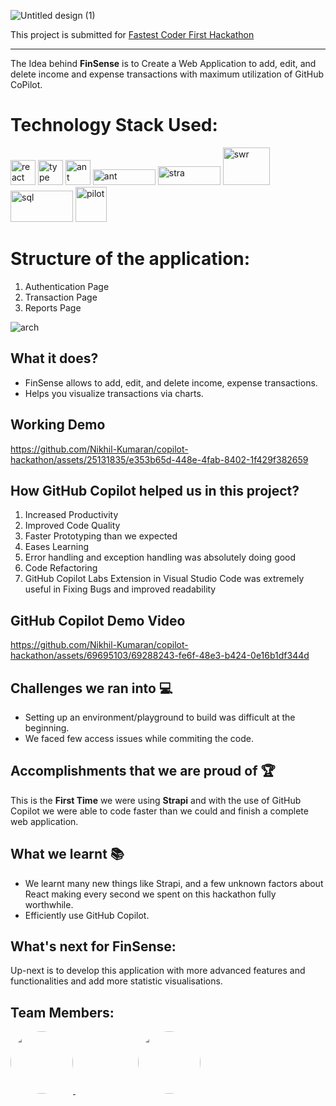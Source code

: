 ![Untitled design (1)](https://github.com/Nikhil-Kumaran/copilot-hackathon/assets/69695103/0a1a8d1f-3d4c-40eb-a083-359bacf306ac)

This project is submitted for [Fastest Coder First Hackathon](https://www.fastestcoderfirst.com/)

---

The Idea behind **FinSense** is to Create a Web Application to add, edit, and delete income and expense transactions with maximum utilization of GitHub CoPilot.

# Technology Stack Used:

<p align="left">
    <img src="https://user-images.githubusercontent.com/25181517/183897015-94a058a6-b86e-4e42-a37f-bf92061753e5.png" alt="react" width="40" height="40"/>
    <img src="https://user-images.githubusercontent.com/25181517/183890598-19a0ac2d-e88a-4005-a8df-1ee36782fde1.png" alt="type" width="40" height="40"/>
    <img src="https://user-images.githubusercontent.com/25181517/190887795-99cb0921-e57f-430b-a111-e165deedaa36.png" alt="ant" width="40" height="40"/>
    <img src="https://raw.githubusercontent.com/ahamedbasha-n/JavaScript/main/next.png" alt="ant" width="100" height="25"/>
    <img src="https://raw.githubusercontent.com/ahamedbasha-n/JavaScript/main/strapii.png" alt="stra" width="100" height="30"/>
    <img src="https://raw.githubusercontent.com/ahamedbasha-n/JavaScript/main/swr.png" alt="swr" width="75" height="60"/>
    <img src="https://raw.githubusercontent.com/ahamedbasha-n/JavaScript/main/sql.png" alt="sql" width="100" height="50"/>
    <img src="https://raw.githubusercontent.com/ahamedbasha-n/JavaScript/main/pilot.png" alt="pilot" width="50" height="56"/>

</p>

# Structure of the application:

1. Authentication Page
2. Transaction Page
3. Reports Page

![arch](https://github.com/Nikhil-Kumaran/copilot-hackathon/assets/69695103/d27c4181-4581-4707-bd4a-1335d817a556)

## What it does?

- FinSense allows to add, edit, and delete income, expense transactions.
- Helps you visualize transactions via charts.

## Working Demo

https://github.com/Nikhil-Kumaran/copilot-hackathon/assets/25131835/e353b65d-448e-4fab-8402-1f429f382659

## How GitHub Copilot helped us in this project?

1. Increased Productivity
2. Improved Code Quality
3. Faster Prototyping than we expected
4. Eases Learning
5. Error handling and exception handling was absolutely doing good
6. Code Refactoring
7. GitHub Copilot Labs Extension in Visual Studio Code was extremely useful in Fixing Bugs and improved readability

## GitHub Copilot Demo Video

https://github.com/Nikhil-Kumaran/copilot-hackathon/assets/69695103/69288243-fe6f-48e3-b424-0e16b1df344d



## Challenges we ran into 💻

- Setting up an environment/playground to build was difficult at the beginning.
- We faced few access issues while commiting the code.

## Accomplishments that we are proud of 🏆

This is the **First Time** we were using **Strapi** and with the use of GitHub Copilot we were able to code faster than we could and finish a complete web application.

## What we learnt 📚

- We learnt many new things like Strapi, and a few unknown factors about React making every second we spent on this hackathon fully worthwhile.
- Efficiently use GitHub Copilot.

## What's next for FinSense:

Up-next is to develop this application with more advanced features and functionalities and add more statistic visualisations.

## Team Members:

<a href="https://github.com/ahamedbasha-n">
  <img style="width:100px;height:100px;border-radius:50%" src="https://avatars.githubusercontent.com/u/69695103?v=4"/>
</a>
<a href="https://github.com/Nikhil-Kumaran">
  <img style="width:100px;height:100px;border-radius:50%;margin-left:100px" src="https://avatars.githubusercontent.com/u/25131835?v=4"/>
</a>
